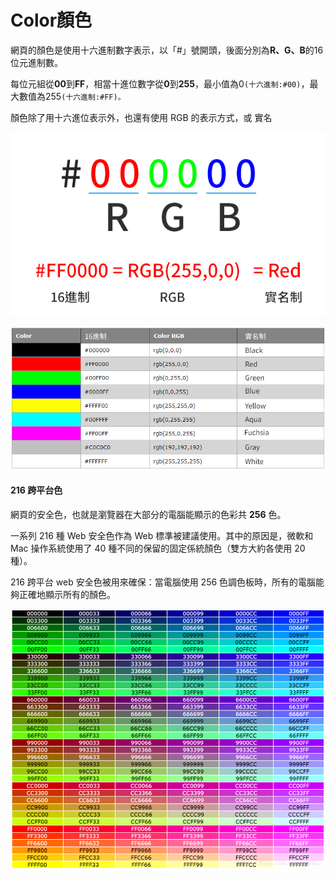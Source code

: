 # Color顏色

網頁的顏色是使用十六進制數字表示，以「\#」號開頭，後面分別為**R、G、B**的16位元進制數。

每位元組從**00**到**FF**，相當十進位數字從**0**到**255**，最小值為0`(十六進制:#00)`，最大數值為255`(十六進制:#FF)。`

顏色除了用十六進位表示外，也還有使用 RGB 的表示方式，或 實名

![](../.gitbook/assets/rgb.jpg)

![](../.gitbook/assets/2.jpg)

#### 216 跨平台色

網頁的安全色，也就是瀏覽器在大部分的電腦能顯示的色彩共 **256** 色。

一系列 216 種 Web 安全色作為 Web 標準被建議使用。其中的原因是，微軟和 Mac 操作系統使用了 40 種不同的保留的固定係統顏色（雙方大約各使用 20 種）。

216 跨平台 web 安全色被用來確保：當電腦使用 256 色調色板時，所有的電腦能夠正確地顯示所有的顏色。

![](../.gitbook/assets/image%20%285%29.png)

